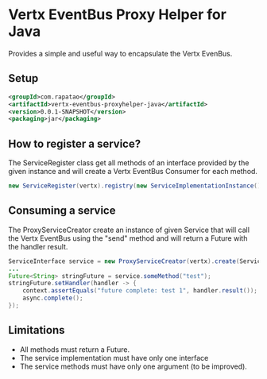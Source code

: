 # Vertx EventBus Proxy Helper for Java

Provides a simple and useful way to encapsulate the Vertx EvenBus.

## Setup

```xml
<groupId>com.rapatao</groupId>
<artifactId>vertx-eventbus-proxyhelper-java</artifactId>
<version>0.0.1-SNAPSHOT</version>
<packaging>jar</packaging>
```

## How to register a service?
The ServiceRegister class get all methods of an interface provided by the given instance and will create a Vertx EventBus Consumer for each method.

```java
new ServiceRegister(vertx).registry(new ServiceImplementationInstance());
```

## Consuming a service
The ProxyServiceCreator create an instance of given Service that will call the Vertx EventBus using the "send" method and will return a Future<T> with the handler result.

```java
ServiceInterface service = new ProxyServiceCreator(vertx).create(ServiceInterface.class);
...
Future<String> stringFuture = service.someMethod("test");
stringFuture.setHandler(handler -> {
    context.assertEquals("future complete: test 1", handler.result());
    async.complete();
});
```

## Limitations

- All methods must return a Future<T>.
- The service implementation must have only one interface
- The service methods must have only one argument (to be improved).